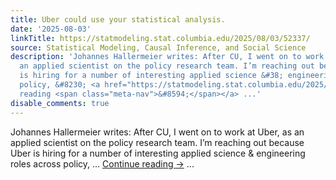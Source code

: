 ```yaml
---
title: Uber could use your statistical analysis.
date: '2025-08-03'
linkTitle: https://statmodeling.stat.columbia.edu/2025/08/03/52337/
source: Statistical Modeling, Causal Inference, and Social Science
description: 'Johannes Hallermeier writes: After CU, I went on to work at Uber, as
  an applied scientist on the policy research team. I’m reaching out because Uber
  is hiring for a number of interesting applied science &#38; engineering roles across
  policy, &#8230; <a href="https://statmodeling.stat.columbia.edu/2025/08/03/52337/">Continue
  reading <span class="meta-nav">&#8594;</span></a> ...'
disable_comments: true
---
```

Johannes Hallermeier writes: After CU, I went on to work at Uber, as an applied scientist on the policy research team. I’m reaching out because Uber is hiring for a number of interesting applied science &#38; engineering roles across policy, &#8230; <a href="https://statmodeling.stat.columbia.edu/2025/08/03/52337/">Continue reading <span class="meta-nav">&#8594;</span></a> ...